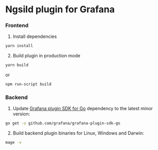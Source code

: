 # Ngsild plugin for Grafana

### Frontend

1. Install dependencies
```BASH
yarn install
```

2. Build plugin in production mode
```BASH
yarn build
```
or
```BASH
npm run-script build
```

### Backend

1. Update [Grafana plugin SDK for Go](https://grafana.com/docs/grafana/latest/developers/plugins/backend/grafana-plugin-sdk-for-go/) dependency to the latest minor version:

```bash
go get -u github.com/grafana/grafana-plugin-sdk-go
```

2. Build backend plugin binaries for Linux, Windows and Darwin:
```BASH
mage -v
```
